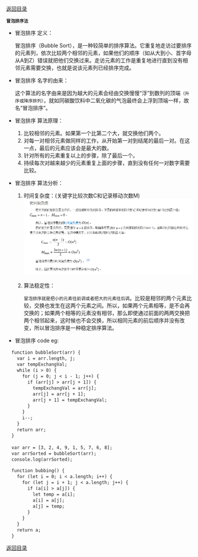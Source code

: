 [返回目录](../原生JS.md)

**` 冒泡排序法 `**

- 冒泡排序 定义：

  冒泡排序（Bubble Sort），是一种较简单的排序算法。它重复地走访过要排序的元素列，依次比较两个相邻的元素，如果他们的顺序（如从大到小、首字母从A到Z）错误就把他们交换过来。走访元素的工作是重复地进行直到没有相邻元素需要交换，也就是说该元素列已经排序完成。

- 冒泡排序 名字的由来：
  
  这个算法的名字由来是因为越大的元素会经由交换慢慢“浮”到数列的顶端`（升序或降序排列）`，就如同碳酸饮料中二氧化碳的气泡最终会上浮到顶端一样，故名“冒泡排序”。

- 冒泡排序 算法原理：
  1. 比较相邻的元素。如果第一个比第二个大，就交换他们两个。
  2. 对每一对相邻元素做同样的工作，从开始第一对到结尾的最后一对。在这一点，最后的元素应该会是最大的数。
  3. 针对所有的元素重复以上的步骤，除了最后一个。
  4. 持续每次对越来越少的元素重复上面的步骤，直到没有任何一对数字需要比较。

- 冒泡排序 算法分析：
  1. 时间复杂度：(关键字比较次数C和记录移动次数M)
  ![IMG_256](../../imgs/49.jpg)
  2. 算法稳定性：

      `冒泡排序就是把小的元素往前调或者把大的元素往后调`。比较是相邻的两个元素比较，交换也发生在这两个元素之间。所以，如果两个元素相等，是不会再交换的；如果两个相等的元素没有相邻，那么即使通过前面的两两交换把两个相邻起来，这时候也不会交换，所以相同元素的前后顺序并没有改变，所以冒泡排序是一种稳定排序算法。

- 冒泡排序 code eg:
```
  function bubbleSort(arr) {
    var i = arr.length, j;
    var tempExchangVal;
    while (i > 0) {
      for (j = 0; j < i - 1; j++) {
        if (arr[j] > arr[j + 1]) {
          tempExchangVal = arr[j];
          arr[j] = arr[j + 1];
          arr[j + 1] = tempExchangVal;
        }
      }
      i--;
    }
    return arr;
  }
  
  var arr = [3, 2, 4, 9, 1, 5, 7, 6, 8];
  var arrSorted = bubbleSort(arr);
  console.log(arrSorted);
```

```
  function bubbing() {
    for (let i = 0; i < a.length; i++) {
      for (let j = i + 1; j < a.length; j++) {
        if (a[i] > a[j]) {
          let temp = a[i];
          a[i] = a[j];
          a[j] = temp;
        }
      }
    }
    return a;
  }
```

[返回目录](../原生JS.md)
